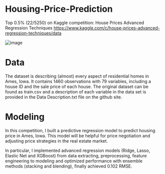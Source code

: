 # Housing-Price-Prediction
Top 0.5% (22/5250) on Kaggle competition: House Prices Advanced Regression Techniques https://www.kaggle.com/c/house-prices-advanced-regression-techniques/data

![image](https://github.com/Junchi0905/Housing-Prices-Prediction/blob/master/housing_image.jpg)

# Data
The dataset is describing (almost) every aspect of residential homes in Ames, Iowa. It contains 1460 observations with 79 variables, including a house ID and the sale price of each house. The original dataset can be found as train.csv and a description of each variable in the data set is provided in the Data Description.txt file on the github site.

# Modeling
In this competition, I built a predictive regression model to predict housing price in Ames, Iowa. This model will be helpful for price negotiation and adjusting price strategies in the real estate market.

In particular, I implemented advanced regression models (Ridge, Lasso, Elastic Net and XGBoost) from data extracting, preprocessing, feature engineering to modeling and optimized performance with ensemble methods (stacking and blending), finally achieved 0.102 RMSE.
